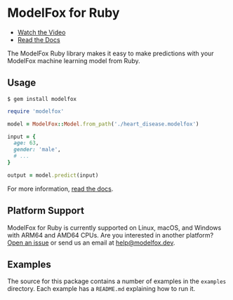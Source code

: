 # ModelFox for Ruby

- [Watch the Video](https://www.modelfox.dev)
- [Read the Docs](https://www.modelfox.dev/docs)

The ModelFox Ruby library makes it easy to make predictions with your ModelFox machine learning model from Ruby.

## Usage

```
$ gem install modelfox
```

```ruby
require 'modelfox'

model = ModelFox::Model.from_path('./heart_disease.modelfox')

input = {
  age: 63,
  gender: 'male',
  # ...
}

output = model.predict(input)
```

For more information, [read the docs](https://www.modelfox.dev/docs).

## Platform Support

ModelFox for Ruby is currently supported on Linux, macOS, and Windows with ARM64 and AMD64 CPUs. Are you interested in another platform? [Open an issue](https://github.com/modelfoxdotdev/modelfox/issues/new) or send us an email at [help@modelfox.dev](mailto:help@modelfox.dev).

## Examples

The source for this package contains a number of examples in the `examples` directory. Each example has a `README.md` explaining how to run it.
